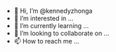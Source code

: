 - 👋 Hi, I’m @kennedyzhonga
- 👀 I’m interested in ...
- 🌱 I’m currently learning ...
- 💞️ I’m looking to collaborate on ...
- 📫 How to reach me ...

<!---
kennedyzhonga/kennedyzhonga is a ✨ special ✨ repository because its `README.md` (this file) appears on your GitHub profile.
You can click the Preview link to take a look at your changes.
--->
